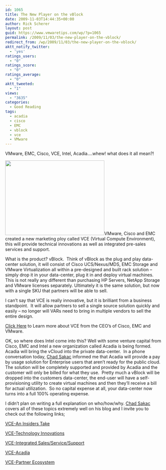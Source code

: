 ```yaml
---
id: 1065
title: The New Player on the vBlock
date: 2009-11-03T14:44:35+00:00
author: Rick Scherer
layout: post
guid: https://www.vmwaretips.com/wp/?p=1065
permalink: /2009/11/03/the-new-player-on-the-vblock/
redirect_from: /wp/2009/11/03/the-new-player-on-the-vblock/
aktt_notify_twitter:
  - 'yes'
ratings_users:
  - "0"
ratings_score:
  - "0"
ratings_average:
  - "0"
aktt_tweeted:
  - "1"
views:
  - "3635"
categories:
  - Good Reading
tags:
  - acadia
  - cisco
  - EMC
  - vblock
  - vce
  - VMware
---
```

VMware, EMC, Cisco, VCE, Intel, Acadia&#8230;.whew! what does it all mean?! 

<img class="alignright size-full wp-image-1066" title="vblock" src="https://www.vmwaretips.com/wp/wp-content/uploads/2009/11/vblock.png" alt="" width="319" height="240" srcset="https://www.vmwaretips.com/wp/wp-content/uploads/2009/11/vblock.png 319w, https://www.vmwaretips.com/wp/wp-content/uploads/2009/11/vblock-300x225.png 300w" sizes="(max-width: 319px) 100vw, 319px" />VMware, Cisco and EMC created a new marketing ploy called VCE (Virtual Compute Environment), this will provide technical innovations as well as integrated pre-sales services and support.

What is the product? vBlock.  Think of vBlock as the plug and play data-center solution, it will consist of Cisco UCS/Nexus/MDS, EMC Storage and VMware Virtualization all within a pre-designed and built rack solution &#8211; simply drop it in your data-center, plug it in and deploy virtual machines.  This is not really any different than purchasing HP Servers, NetApp Storage and VMware licenses separately. Ultimately it is the same solution, but now with a single SKU that partners will be able to sell.

I can&#8217;t say that VCE is really innovative, but it is brilliant from a business standpoint.  It will allow partners to sell a single source solution quickly and easily &#8211; no longer will VARs need to bring in multiple vendors to sell the entire design.

[Click Here](http://www.youtube.com/v/1yt9VevClrY) to Learn more about VCE from the CEO&#8217;s of Cisco, EMC and VMware.

OK, so where does Intel come into this? Well with some venture capital from Cisco, EMC and Intel a new organization called Acadia is being formed.  Acadia will bring the vCloud into the private data-center.  In a phone conversation today, <a href="http://virtualgeek.typepad.com" target="_blank">Chad Sakac</a> informed me that Acadia will provide a pay by usage solution for Enterprise users that aren&#8217;t ready for the public cloud. The solution will be completely supported and provided by Acadia and the customer will only be billed for what they use.  Pretty much a vBlock will be dropped into the customers data-center, the end-user will have a self-provisioning utility to create virtual machines and then they&#8217;ll receive a bill for actual utilization.  So no capital expense at all, your data-center now turns into a full 100% operating expense.

I didn&#8217;t plan on writing a full explanation on who/how/why. <a href="http://virtualgeek.typepad.com" target="_blank">Chad Sakac</a> covers all of these topics extremely well on his blog and I invite you to check out the following links;

<a href="http://virtualgeek.typepad.com/virtual_geek/2009/11/virtual-compute-environment-an-insiders-take.html" target="_blank">VCE-An Insiders Take</a>

<a href="http://virtualgeek.typepad.com/virtual_geek/2009/11/virtual-compute-environment-technology-innovations.html" target="_blank">VCE-Technology Innovations</a>

<a href="http://virtualgeek.typepad.com/virtual_geek/2009/11/virtual-compute-announcement-integrated-salesservicesupport.html" target="_blank">VCE-Integrated Sales/Service/Support</a>

<a href="http://virtualgeek.typepad.com/virtual_geek/2009/11/virtual-compute-environment-solutions-venture-and-investment.html" target="_blank">VCE-Acadia</a>

<a href="http://virtualgeek.typepad.com/virtual_geek/2009/11/virtual-compute-environment-vblock-partner-ecosystem.html" target="_blank">VCE-Partner Ecosystem</a>